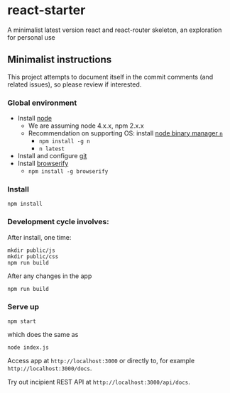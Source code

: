 # react-starter
A minimalist latest version react and react-router skeleton, an exploration for personal use

## Minimalist instructions

This project attempts to document itself in the commit comments (and related issues), so please review if interested.

### Global environment

* Install [node](https://nodejs.org/en/)
    * We are assuming node 4.x.x, npm 2.x.x
    * Recommendation on supporting OS: install [node binary manager `n`](https://github.com/tj/n)
        * `npm install -g n`
        * `n latest`
* Install and configure [git](https://git-scm.com/book/en/v2)
* Install [browserify](http://browserify.org/)
    * `npm install -g browserify`

### Install

````
npm install
````

### Development cycle involves:

After install, one time:

````
mkdir public/js
mkdir public/css
npm run build
````

After any changes in the app

````
npm run build
````

### Serve up

````
npm start
````

which does the same as

````
node index.js
````

Access app at `http://localhost:3000` or directly to, for example `http://localhost:3000/docs`.

Try out incipient REST API at `http://localhost:3000/api/docs`.
